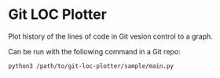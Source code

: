 Git LOC Plotter
===============
Plot history of the lines of code in Git vesion control to a graph.

Can be run with the following command in a Git repo:

    python3 /path/to/git-loc-plotter/sample/main.py

